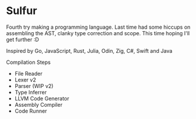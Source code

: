 # Sulfur
Fourth try making a programming language. Last time had some hiccups on assembling the AST, clanky type correction and scope. This time hoping I'll get further :D

Inspired by Go, JavaScript, Rust, Julia, Odin, Zig, C#, Swift and Java

Compilation Steps 
- File Reader
- Lexer v2
- Parser (WIP v2)
- Type Inferrer
- LLVM Code Generator
- Assembly Compiler
- Code Runner